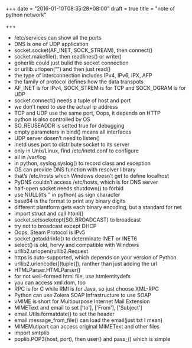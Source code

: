 +++
date = "2016-01-10T08:35:28+08:00"
draft = true
title = "note of python network"

+++



* /etc/services can show all the ports
* DNS is one of UDP application
* socket.socket(AF_INET, SOCK_STREAM), then connect()
* socket.makefile(), then readlines() or write()
* goherlib could just bulid the socket connection
* or urllib.urlopen(“”) and then just read()
* the type of interconnection includes IPv4, IPv6, IPX, AFP
* the family of protocol defines how the data transpots
* AF_INET is for IPv4, SOCK_STREM is for TCP and SOCK_DGRAM is for UDP
* socket.connect() needs a tuple of host and port
* we don’t need to use the actual ip address
* TCP and UDP use the same port, Oops, it depends on HTTP
* python is also controlled by OS
* SO_REUSEADDR is setted true for debugging
* empty parameters in bind() means all interfaces
* UDP server dosen’t need to listen()
* inetd uses port to distribute socket to its server
* only in Unix/Linux, find /etc/inetd.conf to configure
* all in /var/log
* in python, syslog.syslog() to record class and exception
* OS can provide DNS function with resolver library
* that’s /etc/hosts which Windows doesn’t get to define localhost
* PyDNS couldn’t access /etc/hosts, which is for DNS server
* half-open socket needs shutdown() to forbid
* use NULL(it’s ” in python) as sign character
* base64 is the format to print any binary digits
* different plantform gets each binary encoding, but a standard for net
* import struct and call htonl()
* socket.setsocketopt(SO_BROADCAST) to broadcast
* try not to broadcast except DHCP
* Oops, Steam Protocol is IPv5
* socket.getaddrinfo() to determinate INET or INET6
* select() is old, hervy and compatible with Windows
* urllib2.urlopen(rullib2.Request
* https is auto-supported, which depends on your version of Python
* urllib2.urlencode([(tuple)]), ranther than just adding the url
* HTMLParser.HTMLParser()
* for not well-formed html file, use htmlentitydefs
* you can access xml.dom, too
* RPC is for C while RMI is for Java, so just choose XML-RPC
* Python can use Zolera SOAP Infrastructure to use SOAP
* vMIME is short for Multipurpose Internet Mail Extension
* MIMEText and email to set ['to'], ['From'], ['Subject']
* email.Utils.formatdate() to set the header
* email.message_from_file() can load the email(just txt I mean)
* MIMEMutipart can access original MIMEText and other files
* import smtplib
* poplib.POP3(host, port), then user() and pass_() which is simple